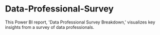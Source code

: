 # Data-Professional-Survey
This Power BI report, 'Data Professional Survey Breakdown,' visualizes key insights from a survey of data professionals. 
